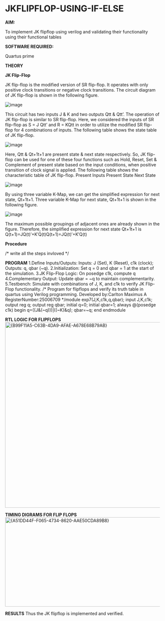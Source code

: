 # JKFLIPFLOP-USING-IF-ELSE

**AIM:** 

To implement  JK flipflop using verilog and validating their functionality using their functional tables

**SOFTWARE REQUIRED:**

Quartus prime

**THEORY**

**JK Flip-Flop**

JK flip-flop is the modified version of SR flip-flop. It operates with only positive clock transitions or negative clock transitions. The circuit diagram of JK flip-flop is shown in the following figure.

![image](https://github.com/naavaneetha/JKFLIPFLOP-USING-IF-ELSE/assets/154305477/a649c30b-232b-4558-b188-fd6c09845180)


This circuit has two inputs J & K and two outputs Qtt & Qtt’. The operation of JK flip-flop is similar to SR flip-flop. Here, we considered the inputs of SR flip-flop as S = J Qtt’ and R = KQtt in order to utilize the modified SR flip-flop for 4 combinations of inputs. The following table shows the state table of JK flip-flop.

![image](https://github.com/naavaneetha/JKFLIPFLOP-USING-IF-ELSE/assets/154305477/c4360742-e8a8-4937-b089-c46c0433f9a3)

 
Here, Qtt & Qt+1t+1 are present state & next state respectively. So, JK flip-flop can be used for one of these four functions such as Hold, Reset, Set & Complement of present state based on the input conditions, when positive transition of clock signal is applied. The following table shows the characteristic table of JK flip-flop. Present Inputs Present State Next State
 
![image](https://github.com/naavaneetha/JKFLIPFLOP-USING-IF-ELSE/assets/154305477/6c275261-a6d5-4c37-a3a7-1e88ca11c4cd)

By using three variable K-Map, we can get the simplified expression for next state, Qt+1t+1. Three variable K-Map for next state, Qt+1t+1 is shown in the following figure.
 
![image](https://github.com/naavaneetha/JKFLIPFLOP-USING-IF-ELSE/assets/154305477/5174f41b-0ce0-4329-a372-6d1943ea6673)

The maximum possible groupings of adjacent ones are already shown in the figure. Therefore, the simplified expression for next state Qt+1t+1 is Q(t+1)=JQ(t)′+K′Q(t)Q(t+1)=JQ(t)′+K′Q(t)

**Procedure**

/* write all the steps invloved */

**PROGRAM**
1.Define Inputs/Outputs: Inputs: J (Set), K (Reset), c1k (clock); Outputs: q, qbar (~q).
2.Initialization: Set q = 0 and qbar = 1 at the start of the simulation.
3.JK Flip-Flop Logic: On posedge c1k, compute q
4.Complementary Output: Update qbar = ~q to maintain complementarity.
5.Testbench: Simulate with combinations of J, K, and c1k to verify JK Flip-Flop functionality.
/* Program for flipflops and verify its truth table in quartus using Verilog programming. Developed by:Carlton Maximus A RegisterNumber:25006709
*/module exp7(J,K,c1k,q,qbar);
input J,K,c1k;
output reg q;
output reg qbar;
initial q=0;
initial qbar=1;
always @(posedge c1k)
begin
q=((J&(~q)))|((~K)&q);
qbar=~q;
end
endmodule

**RTL LOGIC FOR FLIPFLOPS**
<img width="971" height="603" alt="{B99F11A5-C63B-4DA9-AFAE-A678E68B79AB}" src="https://github.com/user-attachments/assets/21ed44a5-1309-437b-81c9-e08a249dfb5b" />

**TIMING DIGRAMS FOR FLIP FLOPS**
<img width="1024" height="290" alt="{A51DD44F-F065-4734-8620-AAE50CDA89B8}" src="https://github.com/user-attachments/assets/7c42c6cc-a768-4757-908a-b749b8cebba6" />

**RESULTS**
Thus the JK flipflop is implemented and verified.

